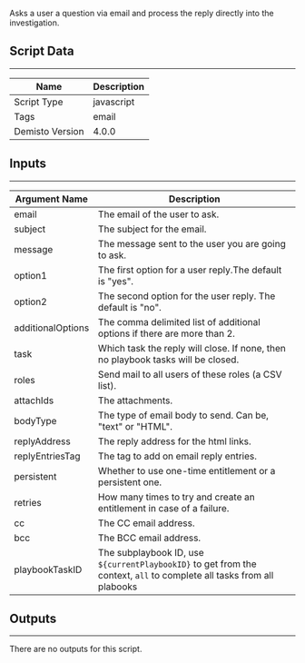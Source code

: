 Asks a user a question via email and process the reply directly into the investigation.

## Script Data
---

| **Name** | **Description** |
| --- | --- |
| Script Type | javascript |
| Tags | email |
| Demisto Version | 4.0.0 |

## Inputs
---

| **Argument Name** | **Description** |
| --- | --- |
| email | The email of the user to ask. |
| subject | The subject for the email. |
| message | The message sent to the user you are going to ask. |
| option1 | The first option for a user reply.The default is "yes". |
| option2 | The second option for the user reply. The default is "no". |
| additionalOptions | The comma delimited list of additional options if there are more than 2. |
| task | Which task the reply will close. If none, then no playbook tasks will be closed. |
| roles | Send mail to all users of these roles (a CSV list). |
| attachIds | The attachments. |
| bodyType | The type of email body to send. Can be, "text" or "HTML". |
| replyAddress | The reply address for the html links. |
| replyEntriesTag | The tag to add on email reply entries. |
| persistent | Whether to use one-time entitlement or a persistent one. |
| retries | How many times to try and create an entitlement in case of a failure. |
| cc | The CC email address. |
| bcc | The BCC email address. |
| playbookTaskID | The subplaybook ID, use `${currentPlaybookID}` to get from the context, `all` to complete all tasks from all plabooks |

## Outputs
---
There are no outputs for this script.
